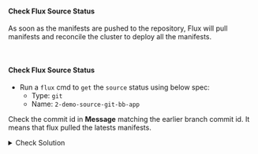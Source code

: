 #### Check Flux Source Status
As soon as the manifests are pushed to the repository, Flux will pull manifests and reconcile the cluster to deploy all the manifests.

<br>

#### Check Flux Source Status
- Run a `flux` cmd to `get` the `source` status using below spec:
    - Type: `git`
    - Name: `2-demo-source-git-bb-app`

Check the commit id in **Message** matching the earlier branch commit id. It means that flux pulled the latests manifests.

<details><summary>Check Solution</summary>

```
flux get source git 2-demo-source-git-bb-app
```{{exec}}

</details>

<br>

#### Check Flux Kustomization Status
- Run a `flux` cmd to `get` the `Kustomization` status using below spec:
    - Type: `kustomization`
    - Name: `2-demo-kustomize-git-bb-app`

Check the commit id in **Message** matching the earlier branch commit id. It means that flux pulled the latests manifests.

<details><summary>Check Solution</summary>

```
flux get kustomization 2-demo-kustomize-git-bb-app
```{{exec}}

</details>

<br>

##### Check Kubernetes Namespace
A new namespace `2-demo` is created
```
k get ns
```{{exec}}

Check the status of deployment, pod, service are in `RUNNING` state
```
k -n 2-demo get all
```{{exec}}

#### Access the application on its NodePort
Now `access/play` Block Buster App - `version 7.2.0` using the below link:

# [Play Block Buster App - 7.2.0]({{TRAFFIC_HOST1_30002}})
